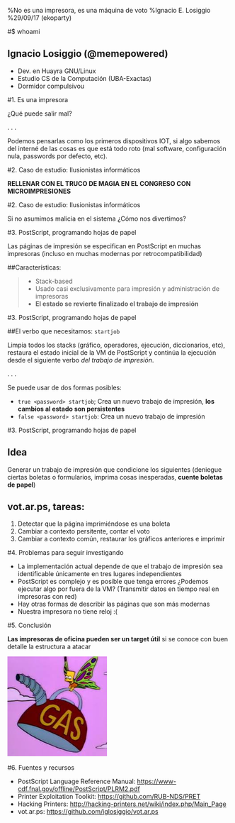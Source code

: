%No es una impresora, es una máquina de voto
%Ignacio E. Losiggio
%29/09/17 (ekoparty)

#$ whoami

## Ignacio Losiggio (@memepowered)

* Dev. en Huayra GNU/Linux
* Estudio CS de la Computación (UBA-Exactas)
* Dormidor compulsivou

#1. Es una impresora

¿Qué puede salir mal?

. . .

Podemos pensarlas como los primeros dispositivos IOT, si algo sabemos del interné de las cosas es que está todo roto (mal software, configuración nula, passwords por defecto, etc).

#2. Caso de estudio: Ilusionistas informáticos

**RELLENAR CON EL TRUCO DE MAGIA EN EL CONGRESO CON MICROIMPRESIONES**


#2. Caso de estudio: Ilusionistas informáticos

Si no asumimos malicia en el sistema ¿Cómo nos divertimos?

#3. PostScript, programando hojas de papel

Las páginas de impresión se especifican en PostScript en muchas impresoras (incluso en muchas modernas por retrocompatibilidad)

##Características:

> * Stack-based
> * Usado casi exclusivamente para impresión y administración de impresoras
> * **El estado se revierte finalizado el trabajo de impresión**

#3. PostScript, programando hojas de papel

##El verbo que necesitamos: `startjob`

Limpia todos los stacks (gráfico, operadores, ejecución, diccionarios, etc), restaura el estado inicial de la VM de PostScript y continúa la ejecución desde el siguiente verbo _del trabajo de impresión_.

. . .

Se puede usar de dos formas posibles:

  * `true <password> startjob`; Crea un nuevo trabajo de impresión, **los cambios al estado son persistentes**
  * `false <password> startjob`: Crea un nuevo trabajo de impresión

#3. PostScript, programando hojas de papel

## Idea

Generar un trabajo de impresión que condicione los siguientes (deniegue ciertas boletas o formularios, imprima cosas inesperadas, **cuente boletas de papel**)

## vot.ar.ps, tareas:

1. Detectar que la página imprimiéndose es una boleta
2. Cambiar a contexto persitente, contar el voto
3. Cambiar a contexto común, restaurar los gráficos anteriores e imprimir

#4. Problemas para seguir investigando

* La implementación actual depende de que el trabajo de impresión sea identificable únicamente en tres lugares independientes
* PostScript es complejo y es posible que tenga errores ¿Podemos ejecutar algo por fuera de la VM? (Transmitir datos en tiempo real en impresoras con red)
* Hay otras formas de describir las páginas que son más modernas
* Nuestra impresora no tiene reloj :(

#5. Conclusión

**Las impresoras de oficina pueden ser un target útil** si se conoce con buen detalle la estructura a atacar

![¿Quién sospecharía de una impresora?](bart.jpg)

#6. Fuentes y recursos

* PostScript Language Reference Manual: https://www-cdf.fnal.gov/offline/PostScript/PLRM2.pdf
* Printer Exploitation Toolkit: https://github.com/RUB-NDS/PRET
* Hacking Printers: http://hacking-printers.net/wiki/index.php/Main_Page
* vot.ar.ps: https://github.com/iglosiggio/vot.ar.ps
